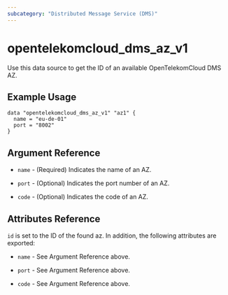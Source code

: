 ```yaml
---
subcategory: "Distributed Message Service (DMS)"
---
```


# opentelekomcloud_dms_az_v1

Use this data source to get the ID of an available OpenTelekomCloud DMS AZ.

## Example Usage

```hcl
data "opentelekomcloud_dms_az_v1" "az1" {
  name = "eu-de-01"
  port = "8002"
}
```

## Argument Reference

* `name` - (Required) Indicates the name of an AZ.

* `port` - (Optional) Indicates the port number of an AZ.

* `code` - (Optional) Indicates the code of an AZ.

## Attributes Reference

`id` is set to the ID of the found az. In addition, the following attributes are exported:

* `name` - See Argument Reference above.

* `port` - See Argument Reference above.

* `code` - See Argument Reference above.

